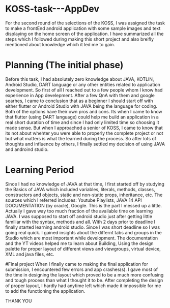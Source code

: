 # KOSS-task---AppDev
For the second round of the selections of the KOSS, I was assigned the task to make a frontEnd android application with some sample images and text displaying on the home screen of the application. I have summarized all the steps which I followed during making this short project and also breifly mentioned about knowledge which it led me to gain.

# Planning (The initial phase)
Before this task, I had absolutely zero knowledge about JAVA, KOTLIN, Android Studio, DART language or any other entities related to application development. So first of all I reached out to a few people whom I know had experience in App develepment. After a few QnA with them and google searhes, I came to conclusion that as a beginner I should start off with either flutter or Android Studio with JAVA being the language for coding. Both of the options have their own pros and cons. Its when I came to know that flutter (using DART language) could help me build an application in a real short duration of time and since I had only limited time so choosing it made sense. But when I approached a senior of KOSS, I came to know that its not about whehter you were able to properly the complete project or not but what matters is what the learned during the process. So after lots of thoughts and influence by others, I finally settled my decision of using JAVA and androind studio.

# Learning Period
Since I had no knowledge of JAVA at that time, I first started off by studying the Basics of JAVA which included variables, literals, methods, classes, constructors and objects, static and non-static props, inheritance, etc. The sources which I referred includes: Youtube Playlists, JAVA 14 API DOCUMENTATION (by oracle), Google. This is the part I messed up a little. Actually I gave way too much fraction of the available time on learning JAVA. I was supposed to start off android studio just after getting little familiar with the syntax, methods and all. With 2 days prior to deadline I finally started learning android studio. Since I was short deadline so I was going real quick. I gained insights about the differnt tabs and groups in the Studio which are most important while development. The documentation and the YT videos helped me to learn about Building, Using the design palette for proper layout of different views and viewgroups, virtual device, XML and java files, etc. 

#Final project
When I finally came to making the final application for submission, I encountered few errors and app crashes(s). I gave most of the time in designing the layout which proved to be a much more confusing and tough process than what I thought it to be. After completing the design of proper layout, I hardly had anytime left which made it impossible for me to add the functioning the application. 


THANK YOU
